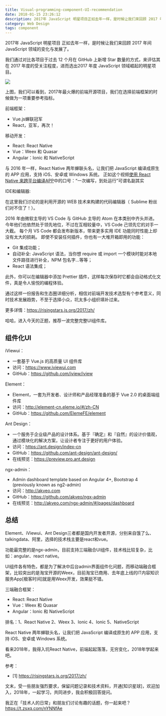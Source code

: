```yaml
---
title: Visual-programming-component-UI-recommendation
date: 2018-01-15 23:26:12
description: 2017年 JavaScript 明星项目正如去年一样，是时候让我们来回顾 2017 年间 JavaScript 领域的变化与发展了。
category: Web Design
tags: component
---
```


2017年 JavaScript 明星项目
正如去年一样，是时候让我们来回顾 2017 年间 JavaScript 领域的变化与发展了。

我们通过对比各项目于过去 12 个月在 GitHub 上新增 Star 数量的方式，来评估其在 2017 年度的受关注程度，进而选出2017 年度 JavaScript 领域崛起的明星项目。

![](https://github.com/itweet/labs/raw/master/WebDesign/img/risingstars.png)

上图，我们可以看到，2017年最火爆的前端开源项目，我们在选择前端框架的时候做为一项重要参考指标。

前端框架：

- Vue.js蝉联冠军
- React，亚军，再次！

移动开发：

- React: React Native
- Vue：Weex 和 Quasar
- Angular：Ionic 和 NativeScript

与 2016 年一样，React Native 两年蝉联头名，让我们把 JavaScript 编译成原生的 APP 应用，支持 iOS、安卓或 Windows 系统。
正如这个视频[使用 React Native 来跨平台编译APP](https://www.youtube.com/watch?v=1cI-978DHaA)中的口号：“一次编写，到处运行”可谓名副其实

IDE和编辑器:

在这里我们讨论的是利用开源的 WEB 技术来构建的代码编辑器（ Sublime 粉丝们对不住了！）。

2016 年由微软主导的 VS Code 与 GitHub 主导的 Atom 在本类别中齐头并进。
今年他们也依然处于领先地位，不过在互相较量中，VS Code 己领先它的对手一大截。
每个月 VS Code 都会发布新版本，带来更多实用 IDE 功能同时性能上却没有太大的损耗。
即使不安装任何插件，你也有一大堆开箱即用的功能：

- Git 集成功能；
- 自动补全: JavaScript 语法，当你想 require 或 import 一个模块时能对本地文件路径进行补全，NPM 包名字...等等；
- React 语法集成；

此外，你可以在编辑器中添加 Prettier 插件，这样每次保存时它都会自动格式化文件，真是令人愉悦的编程体验。

通过这样一份报告和生态圈详细分析，相信对前端开发技术选型有个参考意义，同时技术发展趋势，不至于选择小众，坑太多小组织填补过来。

更多详情：https://risingstars.js.org/2017/zh/

哈哈，进入今天的正题，推荐一波完整完整UI组件库。

## 组件化UI

iViewui：

- 一套基于 Vue.js 的高质量 UI 组件库
- 访问：https://www.iviewui.com
- GitHub：https://github.com/iview/iview

Element：

- Element，一套为开发者、设计师和产品经理准备的基于 Vue 2.0 的桌面端组件库
- 访问：http://element-cn.eleme.io/#/zh-CN
- GitHub：https://github.com/ElemeFE/element

Ant Design：

- 一个服务于企业级产品的设计体系。基于『确定』和『自然』的设计价值观，通过模块化的解决方案，让设计者专注于更好的用户体验。
- 访问：https://ant.design/index-cn
- GitHub：https://github.com/ant-design/ant-design/
- 在线预览：https://preview.pro.ant.design

ngx-admin：

- Admin dashboard template based on Angular 4+, Bootstrap 4 (previously known as ng2-admin)
- 访问：http://akveo.com
- GitHub：https://github.com/akveo/ngx-admin
- 在线预览：http://akveo.com/ngx-admin/#/pages/dashboard

## 总结

Element、iViewui、Ant Design三者都是国内开发者开源，分别来自饿了么、talkingdata、阿里，选择的技术栈主要是react和vue。

功能最完整的是ngx-admin，目前支持三端融合UI组件，技术栈比较复杂，比如：angular、react native。

UI组件各有特色，都是为了解决中后台admin界面组件化问题，而移动端融合框架，比较突出的是淘宝开源的Weex，目前淘宝已商用、去年底上线的IT内容知识服务App[极客时间]就是用Weex开发，效果挺不错。

三端融合框架：

- React: React Native
- Vue：Weex 和 Quasar
- Angular：Ionic 和 NativeScript

排名：1、React Native 2、Weex 3、Ionic 4、Ionic 5、NativeScript

React Native 两年蝉联头名，让我们把 JavaScript 编译成原生的 APP 应用，支持 iOS、安卓或 Windows 系统。

看来2018年，我得入坑React Native，前端起起落落，无穷变化，2018年学起来吧。

参考：

- [1] https://risingstars.js.org/2017/zh/

文末，受一些朋友强烈要求，保留问题记录和技术资料，开通[知识星球]，欢迎加入，2018年，一起学习，共同进步，我会积极回答提问。

我正在「技术人的日常」和朋友们讨论有趣的话题，你一起来吧？
https://t.zsxq.com/nYNNfAe

